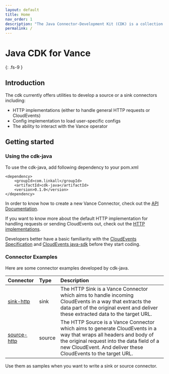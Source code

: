 ```yaml
---
layout: default
title: Home
nav_order: 1
description: "The Java Connector-Development Kit (CDK) is a collection of Java packages to help you to build a new [Vance Connector][vc] in minutes."
permalink: /
---
```


# Java CDK for Vance
{: .fs-9 }

## Introduction

The cdk currently offers utilities to develop a source or a sink connectors including:
- HTTP implementations (either to handle general HTTP requests or CloudEvents)
- Config implementation to load user-specific configs
- The ability to interact with the Vance operator

## Getting started

### Using the cdk-java

To use the cdk-java, add following dependency to your pom.xml

```
<dependency>
    <groupId>com.linkall</groupId>
    <artifactId>cdk-java</artifactId>
    <version>0.1.0</version>
</dependency>
```

In order to know how to create a new Vance Connector, check out the [API Documentation][api].

If you want to know more about the default HTTP implementation for handling requests or sending CloudEvents out, check out the 
[HTTP implementations][http].

Developers better have a basic familiarity with the [CloudEvents Specification][ce] and [CloudEvents java-sdk][ce-sdk] before they start coding.

### Connector Examples

Here are some connector examples developed by cdk-java.

| Connector         | Type          | Description |
|:-------------|:------------------|:------|
| [sink-http]    | sink | The HTTP Sink is a Vance Connector which aims to handle incoming CloudEvents in a way that extracts the data part of the original event and deliver these extracted data to the target URL.  |
| [source-http] | source   | The HTTP Source is a Vance Connector which aims to generate CloudEvents in a way that wraps all headers and body of the original request into the data field of a new CloudEvent. And deliver these CloudEvents to the target URL.  |

Use them as samples when you want to write a sink or source connector.

[vc]: https://github.com/linkall-labs/vance-docs/blob/main/docs/concept.md
[api]: https://linkall-labs.github.io/cdk-java/api.html
[http]: https://linkall-labs.github.io/cdk-java/http.html
[sink-http]: https://github.com/linkall-labs/vance/tree/main/connectors/sink-http
[source-http]: https://github.com/linkall-labs/vance/tree/main/connectors/source-http
[ce]: https://github.com/cloudevents/spec
[ce-sdk]: https://github.com/cloudevents/sdk-java